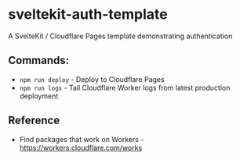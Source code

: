# sveltekit-auth-template

A SvelteKit / Cloudflare Pages template demonstrating authentication

## Commands:

- `npm run deploy` - Deploy to Cloudflare Pages
- `npm run logs` - Tail Cloudflare Worker logs from latest production deployment

## Reference

- Find packages that work on Workers - https://workers.cloudflare.com/works